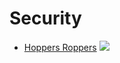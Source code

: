 # Security

 - [Hoppers Roppers](https://academy.hoppersroppers.org/) 
![](https://lh4.googleusercontent.com/03amj_c2yLG2PGZmj0av8L1EzUGZLFNgUvp18Tps7HrWo62J6ZDdt8k3-Ert8ZCVb_n8p3Gf1UsaW22pb1d8yUo_fd0YdmleN-D_aQQNt6Lx0W5p4Mp_gHw1cVE36Vd8CM4Hm9R_)

<!--stackedit_data:
eyJoaXN0b3J5IjpbLTE0MDEyNzQzNjddfQ==
-->